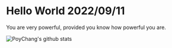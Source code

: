 # Hello World 2022/09/11

You are very powerful, provided you know how powerful you are.

![PoyChang's github stats](https://github-readme-stats.vercel.app/api?username=poychang&show_icons=true&theme=dracula)
